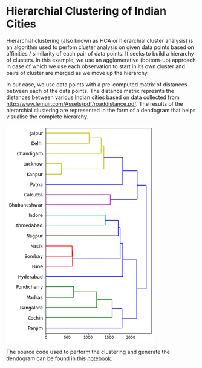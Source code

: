 # Hierarchial Clustering of Indian Cities

Hierarchial clustering (also known as HCA or hierarchial cluster analysis) is an algorithm used to perfom cluster analysis on given data points based on affinities / similarity of each pair of data points. It seeks to build a hierarchy of clusters. In this example, we use an agglomerative (bottom-up) approach in case of which we use each observation to start in its own cluster and pairs of cluster are merged as we move up the hierarchy.

In our case, we use data points with a pre-computed matrix of distances between each of the data points. The distance matrix represnts the distances between various Indian cities based on data collected from http://www.lemuir.com/Assets/pdf/roaddistance.pdf. The results of the hierarchial clustering are represented in the form of a dendogram that helps visualise the complete hierarchy.

![Dendogram, HCA of Indian Cities](./dendogram.png)

The source code used to perform the clustering and generate the dendogram can be found in this [notebook]("./Hierarchial_Clustering_of_Indian_Cities.ipynb").
